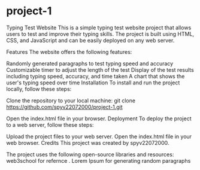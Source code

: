 # project-1
Typing Test Website
This is a simple typing test website project that allows users to test and improve their typing skills. The project is built using HTML, CSS, and JavaScript and can be easily deployed on any web server.

Features
The website offers the following features:

Randomly generated paragraphs to test typing speed and accuracy
Customizable timer to adjust the length of the test
Display of the test results including typing speed, accuracy, and time taken
A chart that shows the user's typing speed over time
Installation
To install and run the project locally, follow these steps:

Clone the repository to your local machine:
git clone https://github.com/spyv22072000/project-1.git

Open the index.html file in your browser.
Deployment
To deploy the project to a web server, follow these steps:

Upload the project files to your web server.
Open the index.html file in your web browser.
Credits
This project was created by spyv22072000.

The project uses the following open-source libraries and resources:
web3school for refernce .
Lorem Ipsum for generating random paragraphs

